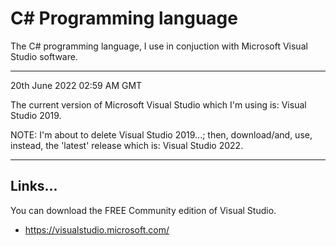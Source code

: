 # C# Programming language

The C# programming language, I use in conjuction with Microsoft Visual Studio software.

-----

20th June 2022 02:59 AM GMT

The current version of Microsoft Visual Studio which I'm using is: Visual Studio 2019.

NOTE: I'm about to delete Visual Studio 2019...; then, download/and, use, instead, the 'latest' release which is: Visual Studio 2022.

-----

## Links...

You can download the FREE Community edition of Visual Studio.

- https://visualstudio.microsoft.com/
